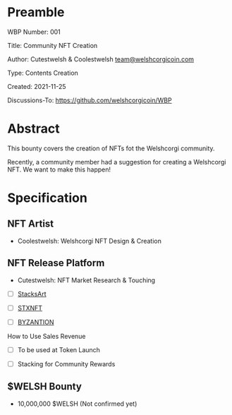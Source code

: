 Preamble
========
WBP Number: 001

Title: Community NFT Creation

Author: Cutestwelsh & Coolestwelsh team@welshcorgicoin.com

Type: Contents Creation

Created: 2021-11-25

Discussions-To: https://github.com/welshcorgicoin/WBP

Abstract
========
This bounty covers the creation of NFTs fot the Welshcorgi community. 

Recently, a community member had a suggestion for creating a Welshcorgi NFT. We want to make this happen!

Specification
=============
NFT Artist
----------
* Coolestwelsh: Welshcorgi NFT Design & Creation

NFT Release Platform
--------------------
* Cutestwelsh: NFT Market Research & Touching

- [ ] [StacksArt](https://www.stacksart.com)

- [ ] [STXNFT](https://stxnft.com)

- [ ] [BYZANTION](https://byzantion.xyz)

How to Use Sales Revenue

- [ ] To be used at Token Launch

- [ ] Stacking for Community Rewards

$WELSH Bounty
-------------
* 10,000,000 $WELSH (Not confirmed yet)
